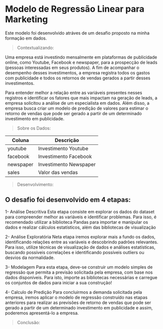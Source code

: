 # Modelo de Regressão Linear para Marketing

Este modelo foi desenvolvido atráves de um desafio proposto na minha formação em dados.

> Contextualizando:

Uma empresa está investindo mensalmente em plataformas de publicidade online,
como Youtube, Facebook e newspaper, para a prospecção de leads (pessoas
interessadas em seus produtos). A fim de acompanhar o desempenho desses
investimentos, a empresa registra todos os gastos com publicidade e todos os retornos
de vendas gerados a partir desses investimentos.

Para entender melhor a relação entre as variáveis presentes nesses registros e
identificar os fatores que mais impactam na geração de leads, a empresa solicitou a
análise de um especialista em dados. Além disso, a empresa busca criar um
modelo de predição de valores para estimar o retorno de vendas que pode ser gerado
a partir de um determinado investimento em publicidade.

> Sobre os Dados:

| Coluna      | Descrição   | 
|-------------|-------------|
| youtube     | Investimento Youtube   | 
| facebook    | Investimento Facebook  |
| newspaper   | Investimento Newspaper |
| sales       | Valor das vendas       |

> Desenvolvimento:

## O desafio foi desenvolvido em 4 etapas:

1- Análise Descritiva
  Esta etapa consiste em explorar os dados do dataset para compreender melhor as
variáveis e identificar problemas. Para isso, é recomendado utilizar a biblioteca
Pandas para importar e manipular os dados e realizar cálculos estatísticos, além das
bibliotecas de visualização

2- Análise Exploratória
  Neta etapa iremos explorar mais a fundo os dados, identificando relações entre as
variáveis e descobrindo padrões relevantes. Para isso, utilize técnicas de
visualização de dados e análises estatísticas, buscando possíveis correlações e
identificando possíveis outliers ou desvios da normalidade.

3- Modelagem
  Para esta etapa, deve-se construir um modelo simples de regressão que permita a
previsão solicitada pela empresa, com base nos dados disponíveis. Para isto, importe
as bibliotecas necessárias e carregue os conjuntos de dados para iniciar a sua
construção!

4- Calculo de Predição
  Para concluirmos a demanda solicitada pela empresa, iremos aplicar o modelo de
regressão construído nas etapas anteriores para realizar as previsões de retorno de
vendas que pode ser gerado a partir de um determinado investimento em publicidade e
assim, poderemos apresentá-lo a empresa.

> Conclusão:






